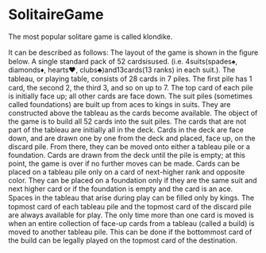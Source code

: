 # SolitaireGame
The most popular solitare game is called klondike. 

It can be described as follows: 
The layout of the game is shown in the ﬁgure below. 
A single standard pack of 52 cardsisused. (i.e. 4suits(spades♠, diamonds♦, hearts♥, clubs♣)and13cards(13 ranks) in each suit.). 
The tableau, or playing table, consists of 28 cards in 7 piles. The ﬁrst pile has 1 card, the second 2, the third 3, and so on up to 7. 
The top card of each pile is initially face up; all other cards are face down. 
The suit piles (sometimes called foundations) are built up from aces to kings in suits. 
They are constructed above the tableau as the cards become available. 
The object of the game is to build all 52 cards into the suit piles. 
The cards that are not part of the tableau are initially all in the deck. 
Cards in the deck are face down, and are drawn one by one from the deck and placed, face up, on the discard pile. 
From there, they can be moved onto either a tableau pile or a foundation. 
Cards are drawn from the deck until the pile is empty; at this point, the game is over if no further moves can be made. 
Cards can be placed on a tableau pile only on a card of next-higher rank and opposite color. 
They can be placed on a foundation only if they are the same suit and next higher card or if the foundation is empty and the card is an ace. 
Spaces in the tableau that arise during play can be ﬁlled only by kings. 
The topmost card of each tableau pile and the topmost card of the discard pile are always available for play. 
The only time more than one card is moved is when an entire collection of face-up cards from a tableau (called a build) is moved to another tableau pile. 
This can be done if the bottommost card of the build can be legally played on the topmost card of the destination. 
